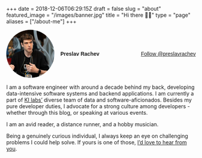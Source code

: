 +++
date = 2018-12-06T06:29:15Z
draft = false
slug = "about"
featured_image = "/images/banner.jpg"
title = "Hi there 👋🏼"
type = "page"
aliases = ["/about-me"]
+++

<div
    style="display: flex; justify-content:space-between; align-items:center; margin-bottom: 1rem; width: 100%; font-family: sans-serif;">
    <div style="display: flex; align-items:center">
        <img src="/images/avatar.jpg"
            class="ba b--black-10 db br-100 w2 w3-ns h2 h3-ns"
            style="width: 8rem; border-radius: 100%" />
        <div style="display:flex; flex-direction:column; margin-left: 1rem;">
            <div style="font-weight: bold">Preslav Rachev</div>
        </div>
    </div>
    <div style="vertical-align:middle">
        <a href="https://twitter.com/preslavrachev?ref_src=twsrc%5Etfw"
            class="twitter-follow-button" data-size="large"
            data-show-screen-name="false" data-show-count="false">Follow
            @preslavrachev</a>
        <script async src="https://platform.twitter.com/widgets.js"
            charset="utf-8"></script>
    </div>
</div>

I am a software engineer with around a decade behind my back, developing
data-intensive software systems and backend applications. I am currently a part
of [KI labs’](https://www.ki-labs.com/) diverse team of data and
software-aficionados. Besides my pure developer duties, I advocate for a strong
culture among developers - whether through this blog, or speaking at various
events.

I am an avid reader, a distance runner, and a hobby musician.

Being a genuinely curious individual, I always keep an eye on challenging
problems I could help solve. If yours is one of those, [I’d love to hear from
you](/contact/).